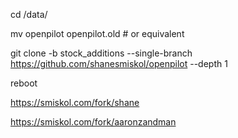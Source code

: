 cd /data/

mv openpilot openpilot.old  # or equivalent

git clone -b stock_additions --single-branch https://github.com/shanesmiskol/openpilot --depth 1

reboot


https://smiskol.com/fork/shane

https://smiskol.com/fork/aaronzandman
